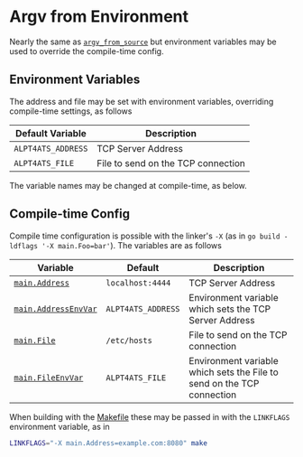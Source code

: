 Argv from Environment
=====================
Nearly the same as [`argv_from_source`](../argv_from_source) but environment
variables may be used to override the compile-time config.

Environment Variables
---------------------
The address and file may be set with environment variables, overriding
compile-time settings, as follows

Default Variable   | Description
-------------------|------------
`ALPT4ATS_ADDRESS` | TCP Server Address
`ALPT4ATS_FILE`    | File to send on the TCP connection

The variable names may be changed at compile-time, as below.

Compile-time Config
-------------------
Compile time configuration is possible with the linker's `-X` (as in 
`go build -ldflags '-X main.Foo=bar'`).  The variables are as follows

Variable                                               | Default            | Description
-------------------------------------------------------|--------------------|------------
[`main.Address`](./argv_from_environment.go#L23)       | `localhost:4444`   | TCP Server Address
[`main.AddressEnvVar`](./argv_from_environment.go#L24) | `ALPT4ATS_ADDRESS` | Environment variable which sets the TCP Server Address
[`main.File`](./argv_from_environment.go#L25)          | `/etc/hosts`       | File to send on the TCP connection
[`main.FileEnvVar`](./argv_from_environment.go#L26)    | `ALPT4ATS_FILE`    | Environment variable which sets the File to send on the TCP connection

When building with the [Makefile](../../Makefile) these may be passed in with
the `LINKFLAGS` environment variable, as in
```sh
LINKFLAGS="-X main.Address=example.com:8080" make
```
